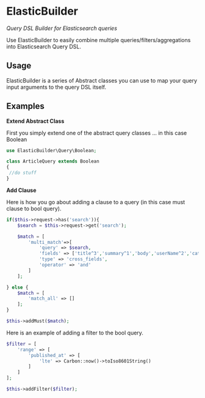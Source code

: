 # ElasticBuilder

_Query DSL Builder for Elasticsearch queries_

Use ElasticBuilder to easily combine multiple queries/filters/aggregations into Elasticsearch Query DSL.

## Usage 

ElasticBuilder is a series of Abstract classes you can use to map your query input arguments to the query DSL itself.

## Examples

**Extend Abstract Class**

First you simply extend one of the abstract query classes ... in this case Boolean

```php
use ElasticBuilder\Query\Boolean;

class ArticleQuery extends Boolean
{
 //do stuff
}
```

**Add Clause**

Here is how you go about adding a clause to a query (in this case must clause to bool query).

```php
if($this->request->has('search')){
    $search = $this->request->get('search');

    $match = [
        'multi_match'=>[
            'query' => $search,
            'fields' => ['title^3','summary^1','body','userName^2','categoryName^2','tag_string^1'],
            'type' => 'cross_fields',
            'operator' => 'and'
        ]
    ];

} else {
    $match = [
        'match_all' => []
    ];
}

$this->addMust($match);
```

Here is an example of adding a filter to the bool query.

```php
$filter = [
    'range' => [
        'published_at' => [
            'lte' => Carbon::now()->toIso8601String()
        ]
    ]
];

$this->addFilter($filter);
```